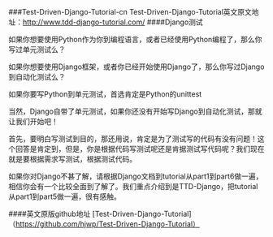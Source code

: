 ###Test-Driven-Django-Tutorial-cn
Test-Driven-Django-Tutorial英文原文地址：http://www.tdd-django-tutorial.com/
####Django测试

如果你想要使用Python作为你到编程语言，或者已经使用Python编程了，那么你写过单元测试么？

如果你想要使用Django框架，或者你已经开始使用Django了，那么你写过Django到自动化测试么？

如果你要写Python到单元测试，首选肯定是Python的unittest

当然，Django自带了单元测试，如果你还没有开始写Django到自动化测试，那就让我们开始吧！

首先，要明白写测试到目的，那还用说，肯定是为了测试写的代码有没有问题！这个回答是肯定到，但是，你是根据代码写测试呢还是肯据测试写代码呢？我们现在就是要根据需求写测试，根据测试代码。

如果你对Django不甚了解，请根据Django文档到tutorial从part1到part6做一遍，相信你会有一个比较全面到了解了。我们重点介绍到是TTD-Django，把tutorial从part1到part5做一遍，很有感触。

####英文原版github地址
[Test-Driven-Django-Tutorial]（https://github.com/hjwp/Test-Driven-Django-Tutorial）
